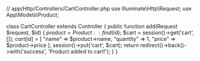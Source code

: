 // app/Http/Controllers/CartController.php
use Illuminate\Http\Request;
use App\Models\Product;

class CartController extends Controller
{
    public function add(Request $request, $id)
    {
        $product = Product::find($id);
        $cart = session()->get('cart', []);
        $cart[$id] = [
            "name" => $product->name,
            "quantity" => 1,
            "price" => $product->price
        ];
        session()->put('cart', $cart);
        return redirect()->back()->with('success', 'Product added to cart!');
    }
}
